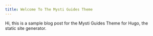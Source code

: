 ```yaml
---
title: Welcome To The Mysti Guides Theme
---
```


Hi, this is a sample blog post for the Mysti Guides Theme for Hugo, the static site generator.
